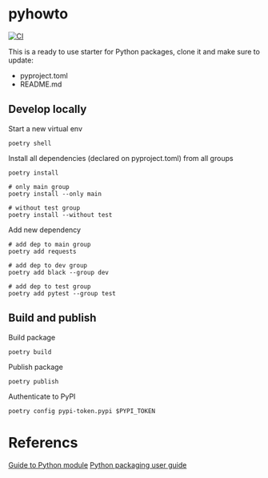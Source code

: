 # pyhowto

[![CI](https://github.com/ablil/pyhowto/actions/workflows/ci.yaml/badge.svg?event=push)](https://github.com/ablil/pyhowto/actions/workflows/ci.yaml)

This is a ready to use starter for Python packages, clone it and make sure to update:

* pyproject.toml
* README.md

## Develop locally

Start a new virtual env
```shell
poetry shell
```

Install all dependencies (declared on pyproject.toml) from all groups
```shell
poetry install

# only main group
poetry install --only main

# without test group
poetry install --without test
```

Add new dependency
```shell
# add dep to main group
poetry add requests

# add dep to dev group
poetry add black --group dev

# add dep to test group
poetry add pytest --group test
```

## Build and publish

Build package
```shell
poetry build
```

Publish package
```shell
poetry publish
```

Authenticate to PyPI
```shell
poetry config pypi-token.pypi $PYPI_TOKEN
```


# Referencs

[Guide to Python module](https://docs.python.org/3/tutorial/modules.htmldir)
[Python packaging user guide](https://packaging.python.org/en/latest/)
